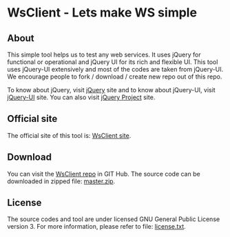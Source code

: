 WsClient - Lets make WS simple
==============================

About
------
This simple tool helps us to test any web services. It uses jQuery for functional or operational and jQuery UI for its rich and flexible UI. 
This tool uses jQuery-UI extensively and most of the codes are taken from jQuery-UI.
We encourage people to fork / download / create new repo out of this repo.

To know about jQuery, visit [jQuery](http://jquery.com/) site and to know about jQuery-UI, visit [jQuery-UI](http://jqueryui.com/) site.
You can also visit [jQuery Project](http://jquery.org/) site. 


Official site
--------------
The official site of this tool is: [WsClient site](http://neerajkpatel.github.com/WsClient).


Download
----------
You can visit the [WsClient repo](https://github.com/NeerajKPatel/WsClient) in GIT Hub.
The source code can be downloaded in zipped file: [master.zip](https://github.com/NeerajKPatel/WsClient/archive/master.zip).


License
--------
The source codes and tool are under licensed GNU General Public License version 3.
For more information, please refer to file: [license.txt](https://github.com/NeerajKPatel/WsClient/blob/master/license.txt).